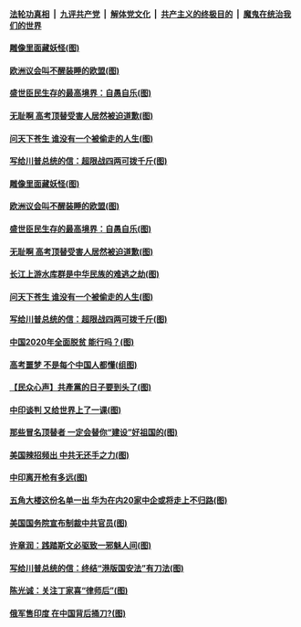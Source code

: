 

####  [法轮功真相](../../../../basic/blob/master/README.md?t=06291431) &nbsp;|&nbsp; [九评共产党](../../../../9ping.md/blob/master/README.md?t=06291431) &nbsp;|&nbsp; [解体党文化](../../../../jtdwh.md/blob/master/README.md?t=06291431)  &nbsp;|&nbsp; [共产主义的终极目的](../../../../gczydzjmd.md/blob/master/README.md?t=06291431) &nbsp;|&nbsp; [魔鬼在统治我们的世界](../../../../mgztzwmdsj.md/blob/master/README.md?t=06291431) 

#### [雕像里面藏妖怪(图)](../pages/p4/937959.md?t=06291431) 

#### [欧洲议会叫不醒装睡的欧盟(图)](../pages/p4/938033.md?t=06291431) 

#### [盛世臣民生存的最高境界：自愚自乐(图)](../pages/p4/938023.md?t=06291431) 

#### [无耻啊 高考顶替受害人居然被迫道歉(图)](../pages/p4/938030.md?t=06291431) 

#### [问天下苍生 谁没有一个被偷走的人生(图)](../pages/p4/938026.md?t=06291431) 

#### [写给川普总统的信：超限战四两可拨千斤(图)](../pages/p4/938021.md?t=06291431) 

#### [雕像里面藏妖怪(图)](../pages/p4/937959.md?t=06291431) 

#### [欧洲议会叫不醒装睡的欧盟(图)](../pages/p4/938033.md?t=06291431) 

#### [盛世臣民生存的最高境界：自愚自乐(图)](../pages/p4/938023.md?t=06291431) 

#### [无耻啊 高考顶替受害人居然被迫道歉(图)](../pages/p4/938030.md?t=06291431) 

#### [长江上游水库群是中华民族的难逃之劫(图)](../pages/p4/938022.md?t=06291431) 

#### [问天下苍生 谁没有一个被偷走的人生(图)](../pages/p4/938026.md?t=06291431) 

#### [写给川普总统的信：超限战四两可拨千斤(图)](../pages/p4/938021.md?t=06291431) 

#### [中国2020年全面脱贫 能行吗？(图)](../pages/p4/937928.md?t=06291431) 

#### [高考噩梦 不是每个中国人都懂(组图)](../pages/p4/937927.md?t=06291431) 

#### [【民众心声】共產黨的日子要到头了(图)](../pages/p4/937474.md?t=06291431) 

#### [中印谈判 又给世界上了一课(图)](../pages/p4/937868.md?t=06291431) 

#### [那些冒名顶替者 一定会替你“建设”好祖国的(图)](../pages/p4/937925.md?t=06291431) 

#### [美国辣招频出 中共无还手之力(图)](../pages/p4/937916.md?t=06291431) 

#### [中印离开枪有多远(图)](../pages/p4/937913.md?t=06291431) 

#### [五角大楼这份名单一出 华为在内20家中企或将走上不归路(图)](../pages/p4/937820.md?t=06291431) 

#### [美国国务院宣布制裁中共官员(图)](../pages/p4/937844.md?t=06291431) 

#### [许章润：践踏斯文必驱致一邪魅人间(图)](../pages/p4/937826.md?t=06291431) 

#### [写给川普总统的信：终结“港版国安法”有刀法(图)](../pages/p4/937833.md?t=06291431) 

#### [陈光诚：关注丁家喜“律师后”(图)](../pages/p4/937827.md?t=06291431) 

#### [俄军售印度 在中国背后捅刀?(图)](../pages/p4/937825.md?t=06291431) 

